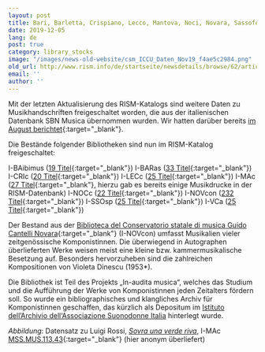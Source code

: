 ```yaml
---
layout: post
title: Bari, Barletta, Crispiano, Lecco, Mantova, Noci, Novara, Sassoferrato und Vercelli
date: 2019-12-05
lang: de
post: true
category: library_stocks
image: "/images/news-old-website/csm_ICCU_Daten_Nov19_f4ae5c2984.png"
old_url: http://www.rism.info/de/startseite/newsdetails/browse/62/article/64/bari-barletta-crispiano-lecco-mantova-noci-novara-sassoferrato-and-vercelli.html
email: ''
author: ''
---
```


Mit der letzten Aktualisierung des RISM-Katalogs sind weitere Daten zu Musikhandschriften freigeschaltet worden, die aus der italienischen Datenbank SBN Musica übernommen wurden. Wir hatten darüber bereits [im August berichtet](/self_representation/2019/08/08/new-music-manuscripts-from-italy-iccu-in-rism.html){:target="_blank"}.

Die Bestände folgender Bibliotheken sind nun im RISM-Katalog freigeschaltet:

I-BAibimus ([19 Titel](https://opac.rism.info/search?View=rism&siglum=I-BAibimus){:target="_blank"})
I-BARas ([33 Titel](https://opac.rism.info/search?View=rism&siglum=I-BARas){:target="_blank"})
I-CRIc ([20 Titel](https://opac.rism.info/search?View=rism&siglum=I-CRIc){:target="_blank"})
I-LECc ([25 Titel](https://opac.rism.info/search?View=rism&siglum=I-LECc){:target="_blank"})
I-MAc ([27 Titel](https://opac.rism.info/search?View=rism&siglum=I-MAc){:target="_blank"}, hierzu gab es bereits einige Musikdrucke in der RISM-Datenbank)
I-NOCc ([22 Titel](https://opac.rism.info/search?View=rism&siglum=I-NOCc){:target="_blank"})
I-NOVcon ([232 Titel](https://opac.rism.info/search?View=rism&siglum=I-NOVcon){:target="_blank"})
I-SSOsp ([25 Titel](https://opac.rism.info/search?View=rism&siglum=I-SSOsp){:target="_blank"})
I-VCa ([25 Titel](https://opac.rism.info/search?View=rism&siglum=I-VCa){:target="_blank"})

Der Bestand aus der [Biblioteca del Conservatorio statale di musica Guido Cantelli Novara](https://consno.it/biblioteca/){:target="_blank"} (I-NOVcon) umfasst Musikalien vieler zeitgenössische Komponistinnen. Die überwiegend in Autographen überlieferten Werke weisen meist eine kleine bzw. kammermusikalische Besetzung auf. Besonders hervorzuheben sind die zahlreichen Kompositionen von Violeta Dinescu (1953\*).

Die Bibliothek ist Teil des Projekts „In-audita musica“, welches das Studium und die Aufführung der Werke von Komponistinnen jeden Zeitalters fördern soll. So wurde ein bibliographisches und klangliches Archiv für Komponistinnen geschaffen, das kürzlich als Depositum im [Istituto dell’Archivio dell‘Associazione Suonodonne Italia](http://inauditamusica.consno.it/ "external-link-new-window") hinterlegt wurde.

_Abbildung_: Datensatz zu Luigi Rossi, [_Sovra una verde riva_](https://opac.rism.info/search?id=850736349&View=rism), I-MAc [MSS.MUS.113.43](http://id.sbn.it/bid/MSM0141670){:target="_blank"} (hier anonym überliefert)


